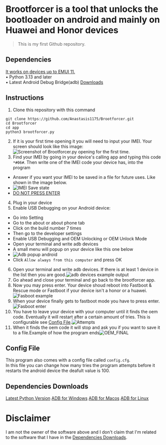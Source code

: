 # Brootforcer is a tool that unlocks the bootloader on android and mainly on Huawei and Honor devices
> This is my first Github repository.

## Dependencies
<ins>It works on devices up to EMUI 11.</ins>\
• Python 3.13 and later\
• Latest Android Debug Bridge(adb)
[Downloads](#dependencies-downloads)

## Instructions
1. Clone this repository with this command 
```
git clone https://github.com/Anastasis1175/Brootforcer.git
cd Brootforcer
cd app
python3 brootforcer.py
```
2. If it is your first time opening it you will need to input your IMEI. Your screen should look like this image: ![Screenshot of Brootforcer.py opening for the first time.](https://i.postimg.cc/j26Cjyw0/image.png)
3. Find your IMEI by going in your device's calling app and typing this code `*#06#`. Then write one of the IMEI code your device has, into the program
  - Answer if you want your IMEI to be saved in a file for future uses. Like shown in the image below. 
  - ![IMEI Save state](https://i.postimg.cc/y8ccZ3Md/image.png)
  - <ins>DO NOT PRESS ENTER</ins>
4. Plug in your device
5. Enable USB Debugging on your Android device:
  - Go into Setting
  - Go to the about or about phone tab
  - Click on the build number 7 times
  - Then go to the developer settings
  - Enable USB Debugging and OEM Unlocking or OEM Unlock Mode
  - Open your terminal and write adb devices
  - A small menu will popup on your device like this one below
  - ![Adb popup android](https://i.postimg.cc/qqrDndRh/image.png)
  - Click `Allow always from this computer` and press OK
6. Open your terminal and write adb devices. If there is at least 1 device in the list then you are good.![adb devices example output](https://i.postimg.cc/Fs3c8JT4/image.png)
7. Go ahead and close your terminal and go back to the brootforcer app.
8. Now you may press enter. Your device shoud reboot into Fastboot & Rescue mode or Fastboot if your device isn't a honor or a huawei.
![Fasboot example](https://i.postimg.cc/4dRnz8TH/i4b7ipst5cd61.webp)
9. When your device finally gets to fastboot mode you have to press enter.\
![Fasboot enter](https://i.postimg.cc/s2rvW6zQ/image.png)
10. You have to leave your device with your computer until it finds the oem code. Eventually it will restart after a certain amount of tries. This is configurable see [Config File](#config-file).![Attempts](https://i.postimg.cc/pVf5B5k5/image.png)
11. When it finds the oem code it will stop and ask you if you want to save it to a file.Example of how the program ends![OEM_FINAL](https://i.postimg.cc/SQf7xvBP/image.png)

## Config File
This program also comes with a config file called `config.cfg`.\
In this file you can change how many tries the program attempts before it restarts the android device the deafult value is 100.

## Dependencies Downloads
[Latest Python Version](https://www.python.org/ftp/python/3.13.5/python-3.13.5-amd64.exe)
[ADB for Windows](https://dl.google.com/android/repository/platform-tools-latest-windows.zip)
[ADB for Macos](https://dl.google.com/android/repository/platform-tools-latest-darwin.zip)
[ADB for Linux](https://dl.google.com/android/repository/platform-tools-latest-linux.zip)
# Disclaimer
I am not the owner of the software above and I don't claim that I'm related to the software that I have in the [Dependencies Downloads](#dependencies-downloads).
